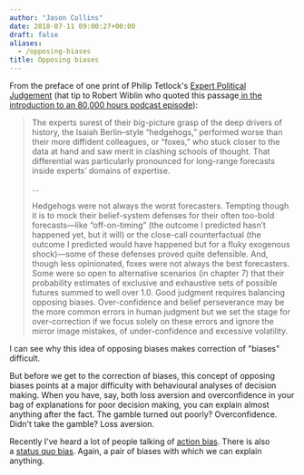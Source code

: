 ```yaml
---
author: "Jason Collins"
date: 2018-07-11 09:00:27+00:00
draft: false
aliases:
  - /opposing-biases
title: Opposing biases
---
```


From the preface of one print of Philip Tetlock's [Expert Political Judgement](https://www.jasoncollins.blog/tetlocks-expert-political-judgment-how-good-is-it-how-can-we-know/) (hat tip to Robert Wiblin who quoted this passage[ in the introduction to an 80,000 hours podcast episode](https://80000hours.org/2017/11/prof-tetlock-predicting-the-future/)):


<blockquote>The experts surest of their big-picture grasp of the deep drivers of history, the Isaiah Berlin–style “hedgehogs,” performed worse than their more diffident colleagues, or “foxes,” who stuck closer to the data at hand and saw merit in clashing schools of thought. That differential was particularly pronounced for long-range forecasts inside experts’ domains of expertise.

...

Hedgehogs were not always the worst forecasters. Tempting though it is to mock their belief-system defenses for their often too-bold forecasts—like “off-on-timing” (the outcome I predicted hasn’t happened yet, but it will) or the close-call counterfactual (the outcome I predicted would have happened but for a fluky exogenous shock)—some of these defenses proved quite defensible. And, though less opinionated, foxes were not always the best forecasters. Some were so open to alternative scenarios (in chapter 7) that their probability estimates of exclusive and exhaustive sets of possible futures summed to well over 1.0. Good judgment requires balancing opposing biases. Over-confidence and belief perseverance may be the more common errors in human judgment but we set the stage for over-correction if we focus solely on these errors and ignore the mirror image mistakes, of under-confidence and excessive volatility.</blockquote>


I can see why this idea of opposing biases makes correction of "biases" difficult.

But before we get to the correction of biases, this concept of opposing biases points at a major difficulty with behavioural analyses of decision making. When you have, say, both loss aversion and overconfidence in your bag of explanations for poor decision making, you can explain almost anything after the fact. The gamble turned out poorly? Overconfidence. Didn't take the gamble? Loss aversion.

Recently I've heard a lot of people talking of [action bias](https://www.ezonomics.com/whatis/action-bias/). There is also a [status quo bias](https://en.wikipedia.org/wiki/Status_quo_bias). Again, a pair of biases with which we can explain anything.
